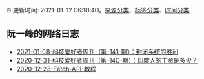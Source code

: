 :alarm_clock: 更新时间: 2021-01-12 06:10:40。[来源分类](../README.md)、[标签分类](../TAGS.md)、[时间分类](../TIMELINE.md)

## 阮一峰的网络日志




- [2021-01-08-科技爱好者周刊（第-141-期）：封闭系统的胜利](http://www.ruanyifeng.com/blog/2021/01/weekly-issue-141.html) 
- [2020-12-31-科技爱好者周刊（第-140-期）：印度人的工资是多少？](http://www.ruanyifeng.com/blog/2020/12/weekly-issue-140.html) 
- [2020-12-28-Fetch-API-教程](http://www.ruanyifeng.com/blog/2020/12/fetch-tutorial.html) 